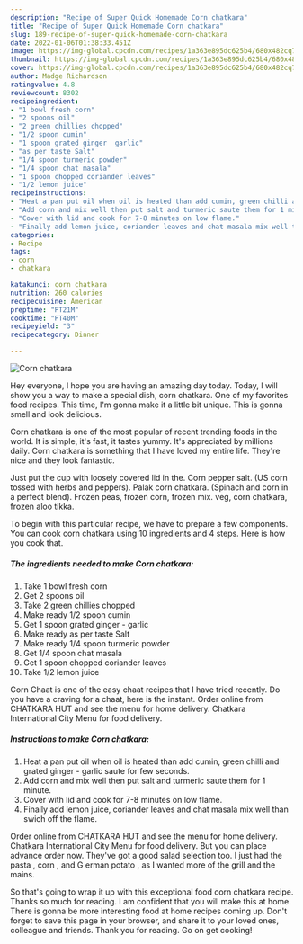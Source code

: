```yaml
---
description: "Recipe of Super Quick Homemade Corn chatkara"
title: "Recipe of Super Quick Homemade Corn chatkara"
slug: 189-recipe-of-super-quick-homemade-corn-chatkara
date: 2022-01-06T01:38:33.451Z
image: https://img-global.cpcdn.com/recipes/1a363e895dc625b4/680x482cq70/corn-chatkara-recipe-main-photo.jpg
thumbnail: https://img-global.cpcdn.com/recipes/1a363e895dc625b4/680x482cq70/corn-chatkara-recipe-main-photo.jpg
cover: https://img-global.cpcdn.com/recipes/1a363e895dc625b4/680x482cq70/corn-chatkara-recipe-main-photo.jpg
author: Madge Richardson
ratingvalue: 4.8
reviewcount: 8302
recipeingredient:
- "1 bowl fresh corn"
- "2 spoons oil"
- "2 green chillies chopped"
- "1/2 spoon cumin"
- "1 spoon grated ginger  garlic"
- "as per taste Salt"
- "1/4 spoon turmeric powder"
- "1/4 spoon chat masala"
- "1 spoon chopped coriander leaves"
- "1/2 lemon juice"
recipeinstructions:
- "Heat a pan put oil when oil is heated than add cumin, green chilli and grated ginger - garlic saute for few seconds."
- "Add corn and mix well then put salt and turmeric saute them for 1 minute."
- "Cover with lid and cook for 7-8 minutes on low flame."
- "Finally add lemon juice, coriander leaves and chat masala mix well than swich off the flame."
categories:
- Recipe
tags:
- corn
- chatkara

katakunci: corn chatkara 
nutrition: 260 calories
recipecuisine: American
preptime: "PT21M"
cooktime: "PT40M"
recipeyield: "3"
recipecategory: Dinner

---
```



![Corn chatkara](https://img-global.cpcdn.com/recipes/1a363e895dc625b4/680x482cq70/corn-chatkara-recipe-main-photo.jpg)

Hey everyone, I hope you are having an amazing day today. Today, I will show you a way to make a special dish, corn chatkara. One of my favorites food recipes. This time, I'm gonna make it a little bit unique. This is gonna smell and look delicious.

Corn chatkara is one of the most popular of recent trending foods in the world. It is simple, it's fast, it tastes yummy. It's appreciated by millions daily. Corn chatkara is something that I have loved my entire life. They're nice and they look fantastic.

Just put the cup with loosely covered lid in the. Corn pepper salt. (US corn tossed with herbs and peppers). Palak corn chatkara. (Spinach and corn in a perfect blend). Frozen peas, frozen corn, frozen mix. veg, corn chatkara, frozen aloo tikka.


To begin with this particular recipe, we have to prepare a few components. You can cook corn chatkara using 10 ingredients and 4 steps. Here is how you cook that.

<!--inarticleads1-->

##### The ingredients needed to make Corn chatkara:

1. Take 1 bowl fresh corn
1. Get 2 spoons oil
1. Take 2 green chillies chopped
1. Make ready 1/2 spoon cumin
1. Get 1 spoon grated ginger - garlic
1. Make ready as per taste Salt
1. Make ready 1/4 spoon turmeric powder
1. Get 1/4 spoon chat masala
1. Get 1 spoon chopped coriander leaves
1. Take 1/2 lemon juice


Corn Chaat is one of the easy chaat recipes that I have tried recently. Do you have a craving for a chaat, here is the instant. Order online from CHATKARA HUT and see the menu for home delivery. Chatkara International City Menu for food delivery. 

<!--inarticleads2-->

##### Instructions to make Corn chatkara:

1. Heat a pan put oil when oil is heated than add cumin, green chilli and grated ginger - garlic saute for few seconds.
1. Add corn and mix well then put salt and turmeric saute them for 1 minute.
1. Cover with lid and cook for 7-8 minutes on low flame.
1. Finally add lemon juice, coriander leaves and chat masala mix well than swich off the flame.


Order online from CHATKARA HUT and see the menu for home delivery. Chatkara International City Menu for food delivery. But you can place advance order now. They&#39;ve got a good salad selection too. I just had the pasta , corn , and G erman potato , as I wanted more of the grill and the mains. 

So that's going to wrap it up with this exceptional food corn chatkara recipe. Thanks so much for reading. I am confident that you will make this at home. There is gonna be more interesting food at home recipes coming up. Don't forget to save this page in your browser, and share it to your loved ones, colleague and friends. Thank you for reading. Go on get cooking!
